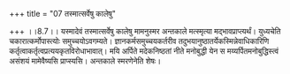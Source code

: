 +++
title = "07 तस्मात्सर्वेषु कालेषु"

+++
।।8.7।। यस्मादेवं तस्मात्सर्वेषु कालेषु मामनुस्मर अन्तकाले मत्स्मृत्या
मद्भावप्राप्त्यर्थं। युध्यचेति चकारात्कर्मोपास्त्योः समुच्चयोऽवगम्यते।
ज्ञानकर्मसमुच्चयकर्तरीव तदुभयानुष्ठातर्येकस्मिन्नेवाधिकारिणि
कर्तृत्वाकर्तृत्वप्रत्ययकृतविरोधाभावात्। मयि अर्पिते मदेकनिष्ठतां नीते
मनोबुद्धी येन स मय्यर्पितमनोबुद्धिस्त्वं असंशयं मामेवैष्यसि प्राप्स्यसि।
अन्तकाले स्मरणेनेति शेषः।
